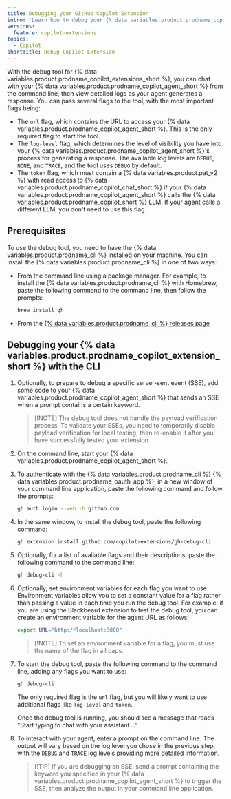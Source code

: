 ```yaml
---
title: Debugging your GitHub Copilot Extension
intro: 'Learn how to debug your {% data variables.product.prodname_copilot_extension %} from the command line before you publish it.'
versions:
  feature: copilot-extensions
topics:
  - Copilot
shortTitle: Debug Copilot Extension
---
```


With the debug tool for {% data variables.product.prodname_copilot_extensions_short %}, you can chat with your {% data variables.product.prodname_copilot_agent_short %} from the command line, then view detailed logs as your agent generates a response. You can pass several flags to the tool, with the most important flags being:
* The `url` flag, which contains the URL to access your {% data variables.product.prodname_copilot_agent_short %}. This is the only required flag to start the tool.
* The `log-level` flag, which determines the level of visibility you have into your {% data variables.product.prodname_copilot_agent_short %}'s process for generating a response. The available log levels are `DEBUG`, `NONE`, and `TRACE`, and the tool uses `DEBUG` by default.
* The `token` flag, which must contain a {% data variables.product.pat_v2 %} with read access to {% data variables.product.prodname_copilot_chat_short %} if your {% data variables.product.prodname_copilot_agent_short %} calls the {% data variables.product.prodname_copilot_short %} LLM. If your agent calls a different LLM, you don't need to use this flag.

## Prerequisites

To use the debug tool, you need to have the {% data variables.product.prodname_cli %} installed on your machine. You can install the {% data variables.product.prodname_cli %} in one of two ways:
* From the command line using a package manager. For example, to install the {% data variables.product.prodname_cli %} with Homebrew, paste the following command to the command line, then follow the prompts:

    ```bash copy
    brew install gh
    ```

* From the [{% data variables.product.prodname_cli %} releases page](https://github.com/cli/cli/releases/tag/v2.56.0)

## Debugging your {% data variables.product.prodname_copilot_extension_short %} with the CLI

1. Optionally, to prepare to debug a specific server-sent event (SSE), add some code to your {% data variables.product.prodname_copilot_agent_short %} that sends an SSE when a prompt contains a certain keyword.

    > [!NOTE] The debug tool does not handle the payload verification process. To validate your SSEs, you need to temporarily disable payload verification for local testing, then re-enable it after you have successfully tested your extension.

1. On the command line, start your {% data variables.product.prodname_copilot_agent_short %}.
1. To authenticate with the {% data variables.product.prodname_cli %} {% data variables.product.prodname_oauth_app %}, in a new window of your command line application, paste the following command and follow the prompts:

    ```bash copy
    gh auth login --web -h github.com
    ```

1. In the same window, to install the debug tool, paste the following command:

    ```bash copy
    gh extension install github.com/copilot-extensions/gh-debug-cli
    ```

1. Optionally, for a list of available flags and their descriptions, paste the following command to the command line:

    ```bash copy
    gh debug-cli -h
    ```

1. Optionally, set environment variables for each flag you want to use. Environment variables allow you to set a constant value for a flag rather than passing a value in each time you run the debug tool. For example, if you are using the Blackbeard extension to test the debug tool, you can create an environment variable for the agent URL as follows:

    ```bash copy
    export URL="http://localhost:3000"
    ```

    > [!NOTE] To set an environment variable for a flag, you must use the name of the flag in all caps.

1. To start the debug tool, paste the following command to the command line, adding any flags you want to use:

    ```bash copy
    gh debug-cli
    ```

    The only required flag is the `url` flag, but you will likely want to use additional flags like `log-level` and `token`.

    Once the debug tool is running, you should see a message that reads "Start typing to chat with your assistant...".

1. To interact with your agent, enter a prompt on the command line. The output will vary based on the log level you chose in the previous step, with the `DEBUG` and `TRACE` log levels providing more detailed information.

    > [!TIP] If you are debugging an SSE, send a prompt containing the keyword you specified in your {% data variables.product.prodname_copilot_agent_short %} to trigger the SSE, then analyze the output in your command line application.
